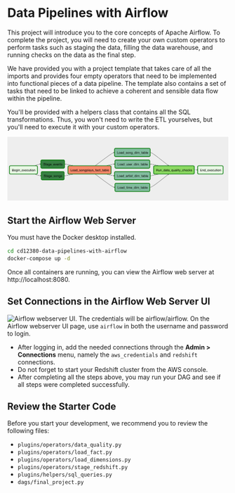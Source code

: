 # Data Pipelines with Airflow
This project will introduce you to the core concepts of Apache Airflow. To complete the project, you will need to create your own custom operators to perform tasks such as staging the data, filling the data warehouse, and running checks on the data as the final step.

We have provided you with a project template that takes care of all the imports and provides four empty operators that need to be implemented into functional pieces of a data pipeline. The template also contains a set of tasks that need to be linked to achieve a coherent and sensible data flow within the pipeline.

You'll be provided with a helpers class that contains all the SQL transformations. Thus, you won't need to write the ETL yourselves, but you'll need to execute it with your custom operators.

![Example Dag](assets/final_project_dag_graph2.png)

## Start the Airflow Web Server
You must have the Docker desktop installed.
```bash
cd cd12380-data-pipelines-with-airflow
docker-compose up -d
```
Once all containers are running, you can view the Airflow web server at http://localhost:8080.

## Set Connections in the Airflow Web Server UI
![Airflow webserver UI. The credentials will be `airflow`/`airflow`.]()
On the Airflow webserver UI page, use `airflow` in both the username and password to login.
* After logging in, add the needed connections through the **Admin > Connections** menu, namely the `aws_credentials` and `redshift` connections.
* Do not forget to start your Redshift cluster from the AWS console.
* After completing all the steps above, you may run your DAG and see if all steps were completed successfully.

## Review the Starter Code
Before you start your development, we recommend you to review the following files:
* `plugins/operators/data_quality.py`
* `plugins/operators/load_fact.py`
* `plugins/operators/load_dimensions.py`
* `plugins/operators/stage_redshift.py`
* `plugins/helpers/sql_queries.py`
* `dags/final_project.py`
